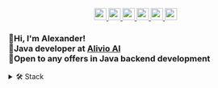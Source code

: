 <p align='center'>
   
   <a href="https://www.linkedin.com/in/sergeev-alexander/">
       <img height=24
          src="https://img.shields.io/badge/linkedin-%230077B5.svg?&style=for-the-badge&logo=linkedin&logoColor=white"/>
   </a>
   
   <a href="https://t.me/joinchat/@alexandr_sergeev">
       <img height=24
          src="https://img.shields.io/badge/Telegram-2CA5E0?style=for-the-badge&logo=telegram&logoColor=white"/>
   </a>
   
   <a href="https://wa.me/79164220703">
      <img height=24
         src="https://img.shields.io/badge/WhatsApp-25D366?style=for-the-badge&logo=WhatsApp&logoColor=white"/>
   </a>
   
   <a href="mailto:a79164220703@gmail.com">
      <img height=24
         src="https://img.shields.io/badge/Gmail-D14836?style=for-the-badge&logo=gmail&logoColor=white"/>
   </a>
   
   <a href="https://instagram.com/alexander._.sergeev">
      <img height=24
         src="https://img.shields.io/badge/Instagram-E4405F?style=for-the-badge&logo=instagram&logoColor=white"/>
   </a>
   
   <a href="https://stepik.org/users/598949700/profile">
      <img height=24
         src="https://i.imgur.com/LQqo8y6.jpeg">
   </a>
</p>

### 👋Hi, I'm Alexander!<br>💼Java developer at [Alivio AI](https://alivio.ai/ 'Alivio AI')<br>🚀Open to any offers in Java backend development
<details closed>
   <summary>
      🛠 Stack
   </summary>

<br>

   <details open>
      <summary>
         ♨️ Java
      </summary>
         
[`JVM`](https://github.com/sergeev-alexander/sergeev-alexander/blob/main/tech_stack/java/JVM.md "JVM.md") 
[`Garbage collection`](https://github.com/sergeev-alexander/sergeev-alexander/blob/main/tech_stack/java/Garbage_collection.md "Garbage_collection.md") 
[`I/O`](https://github.com/sergeev-alexander/sergeev-alexander/blob/main/tech_stack/java/IO%2BNIO.md "IO+NIO.md")
[`NIO`](https://github.com/sergeev-alexander/sergeev-alexander/blob/main/tech_stack/java/IO%2BNIO.md "IO+NIO.md")
`Reflection` `Annotations`
<br>
`Stream API` `Collections` `Optional` `Lambda` `Date/Time API`
<br>
`Multithreading` `Concurrency` `ExecutorService` `CompletableFuture`
<br>
`JDBC` `JPA` `JUnit` `Mockito` `BDDMockito` `Log4j`
</details>

   <details open>
      <summary>
         🍃 Spring
      </summary>
  
`Spring Boot` `Spring Framework` `Spring MVC` `Spring Data JPA`
<br>
`DI` `IoC` `Bean Lifecycle` `Application Properties` `Profiles` `Configuration`
<br>
`@RestController` `@RequestMapping` `DTO` `@ExceptionHandler` `Validation`
<br>
`@Transactional` `JPA Repositories` `Query Methods` `Pagination`
<br>
`RestTemplate` `WebClient` `WebFlux`
<br>
`Spring Boot Test` `@DataJpaTest` `@WebMvcTest` `Actuator`
</details>

   <details open>
      <summary>
         💾 SQL/NoSQL
      </summary>
      
`PostgreSQL` `MySQL` `Amazon DynamoDB` `H2`
</details>

<details open>
   <summary>
      ⚙️ Tools & Infrastructure
   </summary>
   
`Docker` `Docker Compose` `Docker Images` `Docker Volumes`
<br>
`Apache Tomcat` `Apache Maven` `Apache Commons` `Apache Http Client` `Lombok`
<br>
`Gradle` `Git` `GitHub` `CI/CD` `REST API` `JSON` `Postman`
</details>

   <details open>
      <summary>
         🧠 Algorithms and data structures
      </summary>
  
[`QuickSort`](https://github.com/sergeev-alexander/algorithms/blob/master/src/main/java/sergeev/alexander/algorithms/sorting/QuickSort.java "QuickSort java example")
[`SelectionSort`](https://github.com/sergeev-alexander/algorithms/blob/master/src/main/java/sergeev/alexander/algorithms/sorting/SelectionSort.java "SelectionSort java example")
[`InsertionSort`](https://github.com/sergeev-alexander/algorithms/blob/master/src/main/java/sergeev/alexander/algorithms/sorting/InsertionSort.java "InsertionSort java example")
[`MergeSort`](https://github.com/sergeev-alexander/algorithms/blob/master/src/main/java/sergeev/alexander/algorithms/sorting/MergeSort.java "MergeSort java example")
[`ShellSort`](https://github.com/sergeev-alexander/algorithms/blob/master/src/main/java/sergeev/alexander/algorithms/sorting/ShellSort.java "ShellSort java example")
[`BubbleSort`](https://github.com/sergeev-alexander/algorithms/blob/master/src/main/java/sergeev/alexander/algorithms/sorting/BubbleSort.java "BubbleSort java example")
[`CombSort`](https://github.com/sergeev-alexander/algorithms/blob/master/src/main/java/sergeev/alexander/algorithms/sorting/CombSort.java "CombSort java example")
[`BogoSort`](https://github.com/sergeev-alexander/algorithms/blob/master/src/main/java/sergeev/alexander/algorithms/sorting/BogoSort.java "BogoSort java example")<br>
[`BinarySearch`](https://github.com/sergeev-alexander/algorithms/blob/master/src/main/java/sergeev/alexander/algorithms/BinarySearch.java "BinarySearch java example")
[`BFS`](https://github.com/sergeev-alexander/algorithms/blob/master/src/main/java/sergeev/alexander/algorithms/Bfs.java "BFS java example")
[`DFS`](https://github.com/sergeev-alexander/algorithms/blob/master/src/main/java/sergeev/alexander/data_structures/bst/Traverse.java "DFS travese example")<br>
[`Heap`](https://github.com/sergeev-alexander/algorithms/blob/master/src/main/java/sergeev/alexander/data_structures/heap/Heap.java "Heap java example")
[`Trie`](https://github.com/sergeev-alexander/algorithms/blob/master/src/main/java/sergeev/alexander/data_structures/trie/Trie.java "Trie java example")
[`BST`](https://github.com/sergeev-alexander/algorithms/blob/master/src/main/java/sergeev/alexander/data_structures/bst/BinarySearchTree.java "BST java example")<br>
[`Huffman encoding algorithm`](https://github.com/sergeev-alexander/algorithms/blob/master/src/main/java/sergeev/alexander/algorithms/huffman_algorithm/implementation_1/Huffman.java "Huffman algorithm java example")
[`GCD`](https://github.com/sergeev-alexander/algorithms/blob/master/src/main/java/sergeev/alexander/algorithms/GCD/GreatestCommonDivisor.java "GCD java examples")
[`Fibonacci Numbers`](https://github.com/sergeev-alexander/algorithms/tree/master/src/main/java/sergeev/alexander/algorithms/fibonacci "Fibonacci java examles")
[`etc`](https://github.com/sergeev-alexander/algorithms/tree/master/src/main/java/sergeev/alexander/diverse_tasks "Diverse tasks java examples")

   </details>
</details>
